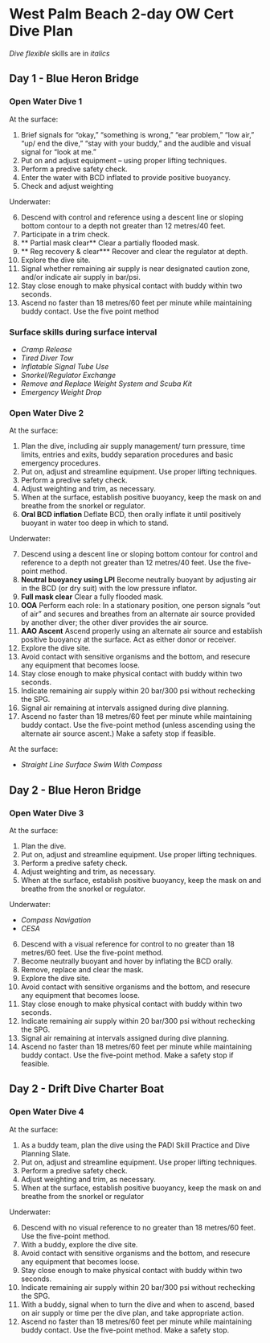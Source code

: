 # West Palm Beach 2-day OW Cert Dive Plan

*Dive flexible* skills are in *italics*

## Day 1 - Blue Heron Bridge

### Open Water Dive 1

At the surface:

1. Brief signals for “okay,” “something is wrong,” “ear problem,” “low air,” “up/ end the dive,” “stay with your buddy,” and the audible and visual signal for “look at me.”
2. Put on and adjust equipment – using proper lifting techniques.
3. Perform a predive safety check.
4. Enter the water with BCD inflated to provide positive buoyancy.
5. Check and adjust weighting

Underwater:

6. Descend with control and reference using a descent line or sloping bottom contour to a depth not greater than 12 metres/40 feet.
7. Participate in a trim check.
8. ** Partial mask clear** Clear a partially flooded mask.
9. ** Reg recovery & clear*** Recover and clear the regulator at depth.
10. Explore the dive site.
11. Signal whether remaining air supply is near designated caution zone, and/or indicate air supply in bar/psi.
12. Stay close enough to make physical contact with buddy within two seconds.
13. Ascend no faster than 18 metres/60 feet per minute while maintaining buddy contact. Use the five point method

### Surface skills during surface interval

- *Cramp Release*
- *Tired Diver Tow*
- *Inflatable Signal Tube Use*
- *Snorkel/Regulator Exchange*
- *Remove and Replace Weight System and Scuba Kit*
- *Emergency Weight Drop*

### Open Water Dive 2

At the surface:

1. Plan the dive, including air supply management/
turn pressure, time limits, entries and exits, buddy separation procedures and basic emergency procedures.
2. Put on, adjust and streamline equipment. Use proper lifting techniques.
3. Perform a predive safety check.
4. Adjust weighting and trim, as necessary.
5. When at the surface, establish positive buoyancy, keep the mask on and breathe from the snorkel or regulator.
6. **Oral BCD inflation** Deflate BCD, then orally inflate it until positively buoyant in water too deep in which to stand.

Underwater:

7. Descend using a descent line or sloping bottom contour for control and reference to a depth not greater than 12 metres/40 feet. Use the five-point method.
8. **Neutral buoyancy using LPI** Become neutrally buoyant by adjusting air in the BCD (or dry suit) with the low pressure inflator.
9. **Full mask clear** Clear a fully flooded mask.
10. **OOA** Perform each role: In a stationary position, one person signals “out of air” and secures and breathes from an alternate air source provided by another diver; the other diver provides the air source.
11. **AAO Ascent** Ascend properly using an alternate air source and establish positive buoyancy at the surface. Act as either donor or receiver.
12. Explore the dive site.
13. Avoid contact with sensitive organisms and the bottom, and resecure any equipment that becomes loose.
14. Stay close enough to make physical contact with buddy within two seconds.
15. Indicate remaining air supply within 20 bar/300 psi without rechecking the SPG.
16. Signal air remaining at intervals assigned during dive planning.
17. Ascend no faster than 18 metres/60 feet per minute while maintaining buddy contact. Use the five-point method (unless ascending using the alternate air source ascent.) Make a safety stop if feasible.

At the surface:

- *Straight Line Surface Swim With Compass*

## Day 2 - Blue Heron Bridge

### Open Water Dive 3

At the surface:

1. Plan the dive.
2. Put on, adjust and streamline equipment. Use proper lifting techniques.
3. Perform a predive safety check.
4. Adjust weighting and trim, as necessary.
5. When at the surface, establish positive buoyancy, keep the mask on and breathe from the snorkel or regulator.

Underwater:

- *Compass Navigation*
- *CESA*


6. Descend with a visual reference for control to no greater than 18 metres/60 feet. Use the five-point method.
7. Become neutrally buoyant and hover by inflating the BCD orally.
8. Remove, replace and clear the mask.
9. Explore the dive site.
10. Avoid contact with sensitive organisms and the bottom, and resecure any equipment that becomes loose.
11. Stay close enough to make physical contact with buddy within two seconds.
12. Indicate remaining air supply within 20 bar/300 psi without rechecking the SPG.
13. Signal air remaining at intervals assigned during dive planning.
14. Ascend no faster than 18 metres/60 feet per minute while maintaining buddy contact. Use the five-point method. Make a safety stop if feasible.

## Day 2 - Drift Dive Charter Boat

### Open Water Dive 4

At the surface:

1. As a buddy team, plan the dive using the PADI Skill Practice and Dive Planning Slate.
2. Put on, adjust and streamline equipment. Use proper lifting techniques.
3. Perform a predive safety check.
4. Adjust weighting and trim, as necessary.
5. When at the surface, establish positive buoyancy, keep the mask on and breathe from the snorkel or regulator

Underwater:

6. Descend with no visual reference to no greater than 18 metres/60 feet. Use the five-point method.
7. With a buddy, explore the dive site.
8. Avoid contact with sensitive organisms and the bottom, and resecure any equipment that becomes loose.
9. Stay close enough to make physical contact with buddy within two seconds.
10. Indicate remaining air supply within 20 bar/300 psi without rechecking the SPG.
11. With a buddy, signal when to turn the dive and when
to ascend, based on air supply or time per the dive plan, and take appropriate action.
12. Ascend no faster than 18 metres/60 feet per minute while maintaining buddy contact. Use the five-point method. Make a safety stop.

